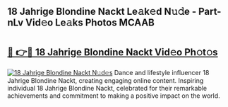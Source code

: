 ## 18 Jahrige Blondine Nackt Le𝚊k𝚎d N𝚞𝚍e - Part-nLv Vid𝚎o Le𝚊ks Photos MCAAB

# <h2><a href="http://fb1k9r.evod.top/?m=18+Jahrige+Blondine+Nackt">🔗 👉🔴 18 Jahrige Blondine Nackt Vid𝚎o Ph𝚘t𝚘s</a></h2>

[![18 Jahrige Blondine Nackt N𝚞d𝚎s](https://i.imgur.com/8V9OHl7.gif)](http://fb1k9r.evod.top/?m=18+Jahrige+Blondine+Nackt)
Dance and lifestyle influencer 18 Jahrige Blondine Nackt, creating engaging online content. Inspiring individual 18 Jahrige Blondine Nackt, celebrated for their remarkable achievements and commitment to making a positive impact on the world. 
